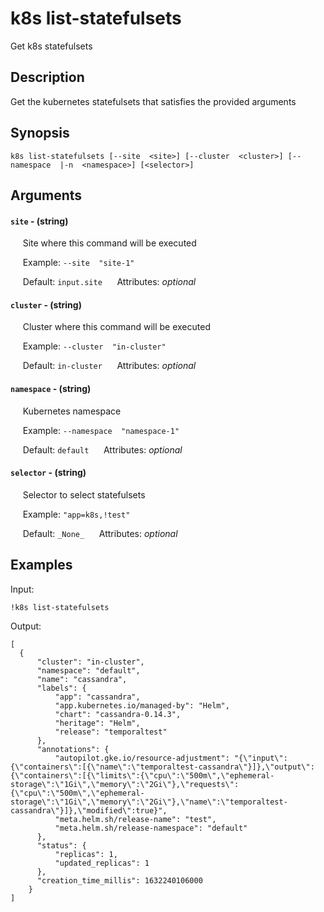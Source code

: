 # k8s list-statefulsets

Get k8s statefulsets

## Description

Get the kubernetes statefulsets that satisfies the provided arguments

## Synopsis

`k8s list-statefulsets [--site  <site>] [--cluster  <cluster>] [--namespace  |-n  <namespace>] [<selector>]`

## Arguments


#### `site` - (string)

&nbsp;&nbsp;&nbsp;&nbsp; Site where this command will be executed  

&nbsp;&nbsp;&nbsp;&nbsp; Example:  `--site  "site-1"`

&nbsp;&nbsp;&nbsp;&nbsp; Default: `input.site`
&nbsp;&nbsp;&nbsp;&nbsp; Attributes: _optional_  


#### `cluster` - (string)

&nbsp;&nbsp;&nbsp;&nbsp; Cluster where this command will be executed  

&nbsp;&nbsp;&nbsp;&nbsp; Example:  `--cluster  "in-cluster"`

&nbsp;&nbsp;&nbsp;&nbsp; Default: `in-cluster`
&nbsp;&nbsp;&nbsp;&nbsp; Attributes: _optional_  


#### `namespace` - (string)

&nbsp;&nbsp;&nbsp;&nbsp; Kubernetes namespace  

&nbsp;&nbsp;&nbsp;&nbsp; Example:  `--namespace  "namespace-1"`

&nbsp;&nbsp;&nbsp;&nbsp; Default: `default`
&nbsp;&nbsp;&nbsp;&nbsp; Attributes: _optional_  


#### `selector` - (string)

&nbsp;&nbsp;&nbsp;&nbsp; Selector to select statefulsets  

&nbsp;&nbsp;&nbsp;&nbsp; Example:  `"app=k8s,!test"`

&nbsp;&nbsp;&nbsp;&nbsp; Default: `_None_`
&nbsp;&nbsp;&nbsp;&nbsp; Attributes: _optional_  



## Examples

Input: 
```
!k8s list-statefulsets
```
Output: 
```
[
  {
      "cluster": "in-cluster",
      "namespace": "default",
      "name": "cassandra",
      "labels": {
          "app": "cassandra",
          "app.kubernetes.io/managed-by": "Helm",
          "chart": "cassandra-0.14.3",
          "heritage": "Helm",
          "release": "temporaltest"
      },
      "annotations": {
          "autopilot.gke.io/resource-adjustment": "{\"input\":{\"containers\":[{\"name\":\"temporaltest-cassandra\"}]},\"output\":{\"containers\":[{\"limits\":{\"cpu\":\"500m\",\"ephemeral-storage\":\"1Gi\",\"memory\":\"2Gi\"},\"requests\":{\"cpu\":\"500m\",\"ephemeral-storage\":\"1Gi\",\"memory\":\"2Gi\"},\"name\":\"temporaltest-cassandra\"}]},\"modified\":true}",
          "meta.helm.sh/release-name": "test",
          "meta.helm.sh/release-namespace": "default"
      },
      "status": {
          "replicas": 1,
          "updated_replicas": 1
      },
      "creation_time_millis": 1632240106000
    }
]
```

